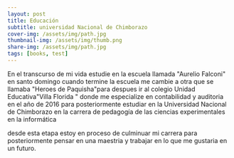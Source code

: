```yaml
---
layout: post
title: Educación
subtitle: universidad Nacional de Chimborazo
cover-img: /assets/img/path.jpg
thumbnail-img: /assets/img/thumb.png
share-img: /assets/img/path.jpg
tags: [books, test]
---
```

En el transcurso de mi vida estudie en la escuela llamada "Aurelio Falconi" en santo domingo cuando termine la escuela me cambie a otra que se llamaba "Heroes de Paquisha"para despues ir al colegio Unidad Educativa"Villa Florida " donde me especialize en contabilidad y auditoria en el año de 2016 para posteriormente estudiar en la Universidad Nacional de Chimborazo en la carrera de pedagogía de las ciencias experimentales en la informática

desde esta etapa estoy en proceso de culminuar mi carrera para posteriormente pensar en una maestria y trabajar en lo que me gustaria en un futuro.